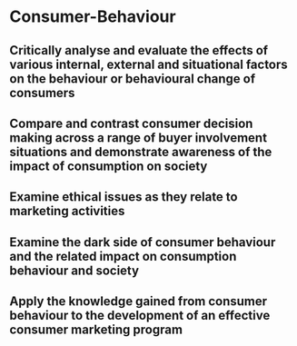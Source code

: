 # Consumer-Behaviour
## Critically analyse and evaluate the effects of various internal, external and situational factors on the behaviour or behavioural change of consumers
## Compare and contrast consumer decision making across a range of buyer involvement situations and demonstrate awareness of the impact of consumption on society
## Examine ethical issues as they relate to marketing activities
## Examine the dark side of consumer behaviour  and the related impact on consumption behaviour and society
## Apply the knowledge gained from consumer behaviour to the development of an effective consumer marketing program
